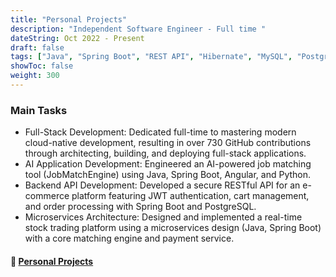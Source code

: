```yaml
---
title: "Personal Projects"
description: "Independent Software Engineer - Full time "
dateString: Oct 2022 - Present
draft: false
tags: ["Java", "Spring Boot", "REST API", "Hibernate", "MySQL", "PostgreSQL", "CI/CD", "Docker", "AWS Cloud", "RabbitMQ", "HTML", "CSS", "JavaScript", "Angular", "Github Actions", "Git", "Jira", "Trello"]
showToc: false
weight: 300
---
```


### Main Tasks

- Full-Stack Development: Dedicated full-time to mastering modern cloud-native development, resulting in over 730 GitHub contributions through architecting, building, and deploying full-stack applications.
- AI Application Development: Engineered an AI-powered job matching tool (JobMatchEngine) using Java, Spring Boot, Angular, and Python.
- Backend API Development: Developed a secure RESTful API for an e-commerce platform featuring JWT authentication, cart management, and order processing with Spring Boot and PostgreSQL.
- Microservices Architecture: Designed and implemented a real-time stock trading platform using a microservices design (Java, Spring Boot) with a core matching engine and payment service.

#### 🔗 [**Personal Projects**](https://github.com/tlb-lemrabott)